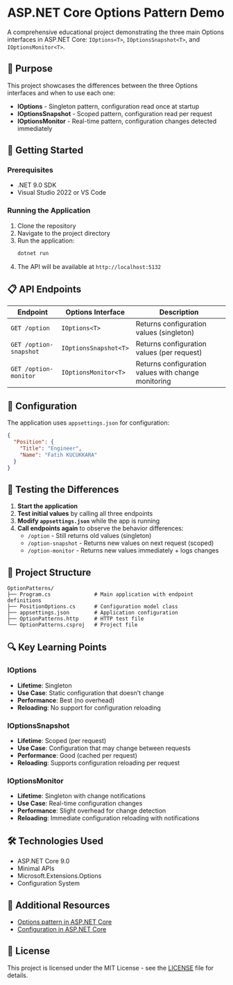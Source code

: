 # ASP.NET Core Options Pattern Demo

A comprehensive educational project demonstrating the three main Options interfaces in ASP.NET Core: `IOptions<T>`, `IOptionsSnapshot<T>`, and `IOptionsMonitor<T>`.

## 🎯 Purpose

This project showcases the differences between the three Options interfaces and when to use each one:

- **IOptions<T>** - Singleton pattern, configuration read once at startup
- **IOptionsSnapshot<T>** - Scoped pattern, configuration read per request
- **IOptionsMonitor<T>** - Real-time pattern, configuration changes detected immediately

## 🚀 Getting Started

### Prerequisites

- .NET 9.0 SDK
- Visual Studio 2022 or VS Code

### Running the Application

1. Clone the repository
2. Navigate to the project directory
3. Run the application:
   ```bash
   dotnet run
   ```
4. The API will be available at `http://localhost:5132`

## 📋 API Endpoints

| Endpoint | Options Interface | Description |
|----------|------------------|-------------|
| `GET /option` | `IOptions<T>` | Returns configuration values (singleton) |
| `GET /option-snapshot` | `IOptionsSnapshot<T>` | Returns configuration values (per request) |
| `GET /option-monitor` | `IOptionsMonitor<T>` | Returns configuration values with change monitoring |

## 🔧 Configuration

The application uses `appsettings.json` for configuration:

```json
{
  "Position": {
    "Title": "Engineer",
    "Name": "Fatih KUCUKKARA"
  }
}
```

## 🧪 Testing the Differences

1. **Start the application**
2. **Test initial values** by calling all three endpoints
3. **Modify `appsettings.json`** while the app is running
4. **Call endpoints again** to observe the behavior differences:
   - `/option` - Still returns old values (singleton)
   - `/option-snapshot` - Returns new values on next request (scoped)
   - `/option-monitor` - Returns new values immediately + logs changes

## 📁 Project Structure

```
OptionPatterns/
├── Program.cs              # Main application with endpoint definitions
├── PositionOptions.cs      # Configuration model class
├── appsettings.json        # Application configuration
├── OptionPatterns.http     # HTTP test file
└── OptionPatterns.csproj   # Project file
```

## 🔍 Key Learning Points

### IOptions<T>
- **Lifetime**: Singleton
- **Use Case**: Static configuration that doesn't change
- **Performance**: Best (no overhead)
- **Reloading**: No support for configuration reloading

### IOptionsSnapshot<T>
- **Lifetime**: Scoped (per request)
- **Use Case**: Configuration that may change between requests
- **Performance**: Good (cached per request)
- **Reloading**: Supports configuration reloading per request

### IOptionsMonitor<T>
- **Lifetime**: Singleton with change notifications
- **Use Case**: Real-time configuration changes
- **Performance**: Slight overhead for change detection
- **Reloading**: Immediate configuration reloading with notifications

## 🛠️ Technologies Used

- ASP.NET Core 9.0
- Minimal APIs
- Microsoft.Extensions.Options
- Configuration System

## 📖 Additional Resources

- [Options pattern in ASP.NET Core](https://docs.microsoft.com/en-us/aspnet/core/fundamentals/configuration/options)
- [Configuration in ASP.NET Core](https://docs.microsoft.com/en-us/aspnet/core/fundamentals/configuration/)

## 📄 License

This project is licensed under the MIT License - see the [LICENSE](LICENSE) file for details.